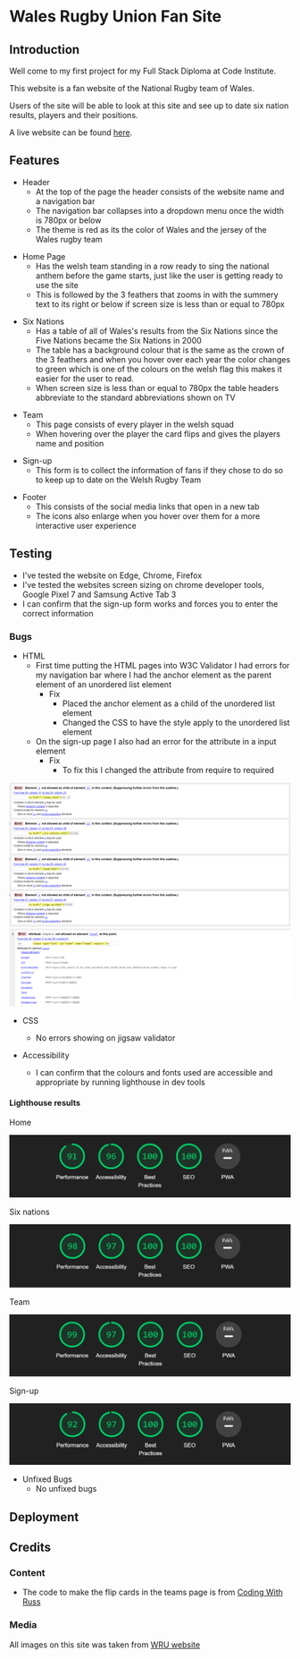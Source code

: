 # Wales Rugby Union Fan Site

## Introduction

Well come to my first project for my Full Stack Diploma at Code Institute.

This website is a fan website of the National Rugby team of Wales.

Users of the site will be able to look at this site and see up to date six nation results, players and their positions.

A live website can be found [here](https://joelew709500.github.io/CI-Project-1/sign-up.html).

<!-- Insert photo of site -->

## Features
* Header
    * At the top of the page the header consists of the website name and a navigation bar
    * The navigation bar collapses into a dropdown menu once the width is 780px or below
    * The theme is red as its the color of Wales and the jersey of the Wales rugby team

<!-- Insert photo of site -->

* Home Page
    * Has the welsh team standing in a row ready to sing the national anthem before the game starts, just like the user is getting ready to use the site
    * This is followed by the 3 feathers that zooms in with the summery text to its right or below if screen size is less than or equal to 780px

<!-- Insert photo of site -->

* Six Nations
    * Has a table of all of Wales's results from the Six Nations since the Five Nations became the Six Nations in 2000
    * The table has a background colour that is the same as the crown of the 3 feathers and when you hover over each year the color changes to green which is one of the colours on the welsh flag this makes it easier for the user to read.
    * When screen size is less than or equal to 780px the table headers abbreviate to the standard abbreviations shown on TV

<!-- Insert photo of site -->

* Team
    * This page consists of every player in the welsh squad
    * When hovering over the player the card flips and gives the players name and position

<!-- Insert photo of site -->

* Sign-up
    * This form is to collect the information of fans if they chose to do so to keep up to date on the Welsh Rugby Team

<!-- Insert photo of site -->

* Footer
    * This consists of the social media links that open in a new tab
    * The icons also enlarge when you hover over them for a more interactive user experience 

<!-- Insert photo of site -->

## Testing
* I've tested the website on Edge, Chrome, Firefox
* I've tested the websites screen sizing on chrome developer tools, Google Pixel 7 and Samsung Active Tab 3
* I can confirm that the sign-up form works and forces you to enter the correct information

### Bugs
* HTML
    * First time putting the HTML pages into W3C Validator I had errors for my navigation bar where I had the anchor element as the parent element of an unordered list element
        * Fix
            * Placed the anchor element as a child of the unordered list element
            * Changed the CSS to have the style apply to the unordered list element
    * On the sign-up page I also had an error for the attribute in a input element
        * Fix
            * To fix this I changed the attribute from require to required

![anchor error image](assets/readme-files/HTML-error-a.png)
![require error image](assets/readme-files/HTML-error-require.png)

* CSS
    * No errors showing on jigsaw validator

* Accessibility
    * I can confirm that the colours and fonts used are accessible and appropriate by running lighthouse in dev tools

#### Lighthouse results

Home 

![Home Lighthouse image](assets/readme-files/lighthouse-home.png)

Six nations

![Six nations Lighthouse image](assets/readme-files/lighthouse-six-nations.png)

Team

![Team Lighthouse image](assets/readme-files/lighthouse-team.png)

Sign-up

![Sign-up Lighthouse image](assets/readme-files/lighthouse-sign-up.png)

* Unfixed Bugs
    * No unfixed bugs

## Deployment

## Credits

### Content
* The code to make the flip cards in the teams page is from [Coding With Russ](https://www.youtube.com/watch?v=NCLdf661ILE&t=542s) 
### Media
All images on this site was taken from [WRU website](https://www.wru.wales/)
